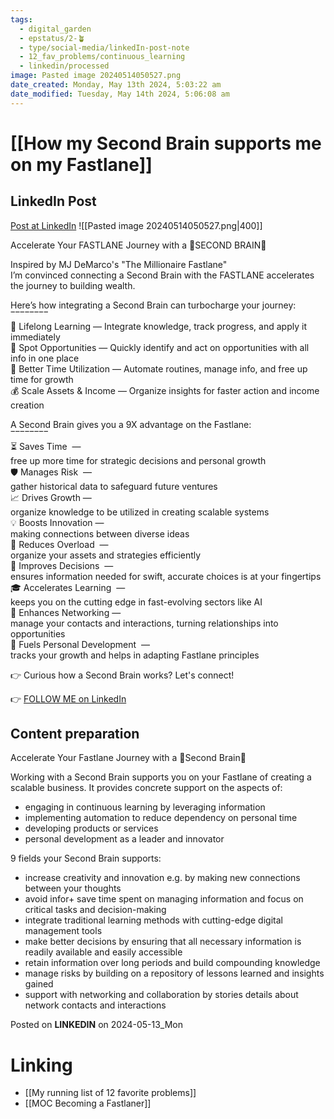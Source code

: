 ```yaml
---
tags:
  - digital_garden
  - epstatus/2-🪴
  - type/social-media/linkedIn-post-note
  - 12_fav_problems/continuous_learning
  - linkedin/processed
image: Pasted image 20240514050527.png
date_created: Monday, May 13th 2024, 5:03:22 am
date_modified: Tuesday, May 14th 2024, 5:06:08 am
---
```

# [[How my Second Brain supports me on my Fastlane]]
## LinkedIn Post
[Post at LinkedIn](https://www.linkedin.com/posts/sebastiankamilli_accelerate-your-fastlane-journey-with-a-activity-7195686721160642560-YhyI?utm_source=share&utm_medium=member_desktop)
![[Pasted image 20240514050527.png|400]]  

Accelerate Your FASTLANE Journey with a 🧠SECOND BRAIN🧠  
  
Inspired by MJ DeMarco's "The Millionaire Fastlane"  
I’m convinced connecting a Second Brain with the FASTLANE accelerates the journey to building wealth.  
  
Here’s how integrating a Second Brain can turbocharge your journey:  
‾‾‾‾‾‾‾‾  
🧠 Lifelong Learning — Integrate knowledge, track progress, and apply it immediately  
🎯 Spot Opportunities — Quickly identify and act on opportunities with all info in one place  
🚀 Better Time Utilization — Automate routines, manage info, and free up time for growth  
💰 Scale Assets & Income — Organize insights for faster action and income creation  
  
A Second Brain gives you a 9X advantage on the Fastlane:  
‾‾‾‾‾‾‾‾  
⏳ Saves Time  —  
free up more time for strategic decisions and personal growth  
🛡️ Manages Risk  —  
gather historical data to safeguard future ventures  
📈 Drives Growth —  
organize knowledge to be utilized in creating scalable systems  
💡 Boosts Innovation —  
making connections between diverse ideas  
🤯 Reduces Overload  —  
organize your assets and strategies efficiently  
🎯 Improves Decisions  —  
ensures information needed for swift, accurate choices is at your fingertips  
🎓 Accelerates Learning  —  
keeps you on the cutting edge in fast-evolving sectors like AI  
🤝 Enhances Networking —  
manage your contacts and interactions, turning relationships into opportunities  
🌱 Fuels Personal Development  —  
tracks your growth and helps in adapting Fastlane principles  
  
  
👉 Curious how a Second Brain works? Let's connect!

👉 [FOLLOW ME on LinkedIn](https://www.linkedin.com/comm/mynetwork/discovery-see-all?usecase=PEOPLE_FOLLOWS&followMember=sebastiankamilli)

## Content preparation
Accelerate Your Fastlane Journey with a 🧠Second Brain🧠

Working with a Second Brain supports you on your Fastlane of creating a scalable business. It provides concrete support on the aspects of:
+ engaging in continuous learning by leveraging information
+ implementing automation to reduce dependency on personal time
+ developing products or services
+ personal development as a leader and innovator

9 fields your Second Brain supports:
+ increase creativity and innovation e.g. by making new connections between your thoughts
+ avoid infor+ save time spent on managing information and focus on critical tasks and decision-making
+ integrate traditional learning methods with cutting-edge digital management tools
+ make better decisions by ensuring that all necessary information is readily available and easily accessible
+ retain information over long periods and build compounding knowledge
+ manage risks by building on a repository of lessons learned and insights gained
+ support with networking and collaboration by stories details about network contacts and interactions 




Posted on **LINKEDIN** on 2024-05-13_Mon
# Linking
+ [[My running list of 12 favorite problems]]
+ [[MOC Becoming a Fastlaner]]